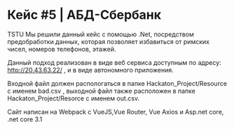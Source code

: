 # Кейс #5 | АБД-Сбербанк
TSTU
Мы решили данный кейс с помощью .Net, посредством предобработки данных, которая позволяет избавиться от римских чисел, номеров телефонов, этажей.

Данный подход реализован в виде веб сервиса доступным по адресу: http://20.43.63.22/ , и в виде автономного приложения.

Входной файл должен распологаться в папке Hackaton_Project/Resource с именем bad.csv , выходной файл также расположен в папке Hackaton_Project/Resorce с именем out.csv.

Сайт написан на Webpack c VueJS,Vue Router, Vue Axios и Аsp.net core, .net core 3.1
